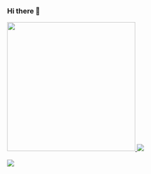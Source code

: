  ### Hi there 👋


<div>
  <a href="https://github.com/FernandoGLima">
  <img height="300em" src=https://github-readme-stats.vercel.app/api?username=FernandoGLima&count_private=true&show_icons=true&theme=radical"/>
  <img height"300em" src=https://github-readme-stats.vercel.app/api/top-langs/?username=FernandoGlima&layout=compact&theme=radical"/>  
</div>
<div style="display: inline_block"><br>
<img src="https://cdn.jsdelivr.net/gh/devicons/devicon/icons/latex/latex-original.svg" />

</div>
